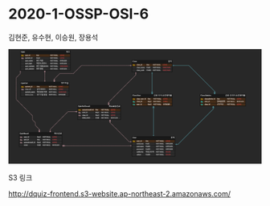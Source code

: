 # 2020-1-OSSP-OSI-6
김현준, 유수현, 이승원, 장용석

![ERD](./ERD-1.PNG)

S3 링크

http://dquiz-frontend.s3-website.ap-northeast-2.amazonaws.com/